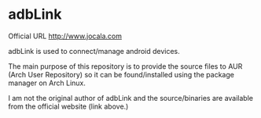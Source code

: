 # adbLink
Official URL http://www.jocala.com

adbLink is used to connect/manage android devices.

The main purpose of this repository is to provide the source files to AUR (Arch User Repository) so it can be found/installed using the package manager on Arch Linux.

I am not the original author of adbLink and the source/binaries are available from the official website (link above.)
